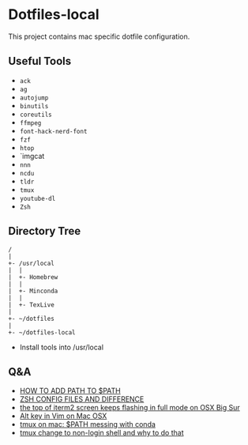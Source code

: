 # Dotfiles-local
This project contains mac specific dotfile configuration.

## Useful Tools

* `ack`
* `ag`
* `autojump`
* `binutils`
* `coreutils`
* `ffmpeg`
* `font-hack-nerd-font`
* `fzf`
* `htop`
* `imgcat
* `nnn`
* `ncdu`
* `tldr`
* `tmux`
* `youtube-dl`
* `Zsh`

## Directory Tree

```
/
|
+- /usr/local
|  |
|  +- Homebrew
|  |
|  +- Minconda
|  |
|  +- TexLive
|
+- ~/dotfiles
|
+- ~/dotfiles-local
```

* Install tools into /usr/local

## Q&A

* [HOW TO ADD PATH TO $PATH](https://unix.stackexchange.com/questions/26047/how-to-correctly-add-a-path-to-path)
* [ZSH CONFIG FILES AND DIFFERENCE](https://unix.stackexchange.com/questions/71253/what-should-shouldnt-go-in-zshenv-zshrc-zlogin-zprofile-zlogout)
* [the top of iterm2 screen keeps flashing in full mode on OSX Big Sur](https://gitlab.com/gnachman/iterm2/-/issues/9199#note_474219016)
* [Alt key in Vim on Mac OSX](https://stackoverflow.com/a/15399297/8069158)
* [tmux on mac: $PATH messing with conda](https://gist.github.com/ekreutz/995bb95e428358b9efa2b2f80b02143c)
* [tmux change to non-login shell and why to do that](https://wiki.archlinux.org/index.php/tmux#Start_a_non-login_shell)
